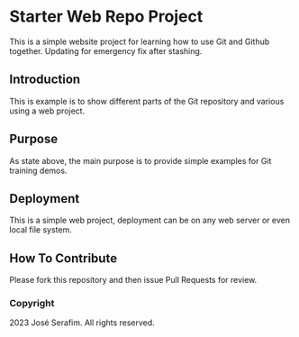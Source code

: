 # Starter Web Repo Project

This is a simple website project for learning how to use  Git and Github together. Updating for emergency fix after stashing.

## Introduction

This is example is to show different parts of the Git repository and various using a web project.

## Purpose

As state above, the main purpose is to provide simple examples for Git training demos.

## Deployment

This is a simple web project, deployment can be on any web server or even local file system.

## How To Contribute

Please fork this repository and then issue Pull Requests for review.

### Copyright

2023 José Serafim. All rights reserved.